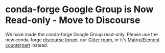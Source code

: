 # conda-forge Google Group is Now Read-only - Move to Discourse

We have made the conda-forge Google Group read-only. Please use the new
conda-forge [discourse
forum](https://conda.discourse.group/c/pkg-building/conda-forge/25), our
[Gitter room](https://gitter.im/conda-forge/conda-forge.github.io), or
it's [Matrix/Element
counterpart](https://app.element.io/#/room/#conda-forge-space:matrix.org)
instead.
